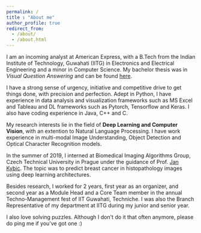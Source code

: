 ```yaml
---
permalink: /
title : "About me"
author_profile: true
redirect_from: 
  - /about/
  - /about.html
---
```


I am an incoming analyst at American Express, with a B.Tech from the Indian Institute of Technology, Guwahati (IITG) in Electronics and Electrical Engineering and a minor in Computer Science. My bachelor thesis was in *Visual Question Answering* and can be found [here](https://vatsalg29.github.io/VQA_Thesis.pdf).

I have a strong sense of urgency, initiative and competitive drive to get things done, with precision and perfection. Adept in Python, I have experience in data analysis and visualization frameworks such as MS Excel and Tableau and DL frameworks such as Pytorch, Tensorflow and Keras. I also have coding experience in Java, C++ and C.

My research interests lie in the field of **Deep Learning and Computer Vision**, with an extention to Natural Language Processing. I have work experience in multi-modal Image Understanding, Object Detection and Optical Character Recognition models.

In the summer of 2019, I interned at Biomedical Imaging Algorithms Group, Czech Technical University in Prague under the guidance of Prof. [Jan Kybic](http://cmp.felk.cvut.cz/~kybic/). The topic was to predict breast cancer in histopathology images using deep learning architectures. 
    
Besides research, I worked for 2 years, first year as an organizer, and second year as a Module Head and a Core Team member in the annual Techno-Management fest of IIT Guwahati, Techniche. I was also the Branch Representative of my department at IITG during my junior and senior year.
    
I also love solving puzzles. Although I don't do it that often anymore, please do ping me if you've got one :)
